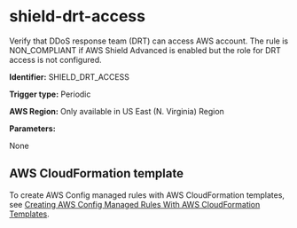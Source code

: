 # shield\-drt\-access<a name="shield-drt-access"></a>

Verify that DDoS response team \(DRT\) can access AWS account\. The rule is NON\_COMPLIANT if AWS Shield Advanced is enabled but the role for DRT access is not configured\.

**Identifier:** SHIELD\_DRT\_ACCESS

**Trigger type:** Periodic

**AWS Region:** Only available in US East \(N\. Virginia\) Region

**Parameters:**

 None  

## AWS CloudFormation template<a name="w24aac11c29c17d323c15"></a>

To create AWS Config managed rules with AWS CloudFormation templates, see [Creating AWS Config Managed Rules With AWS CloudFormation Templates](aws-config-managed-rules-cloudformation-templates.md)\.